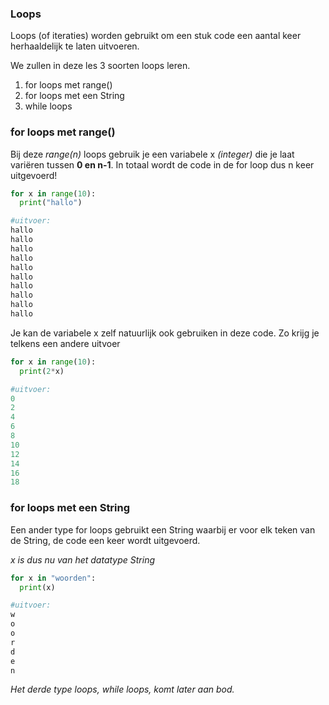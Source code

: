 ### Loops

Loops (of iteraties) worden gebruikt om een stuk code een aantal keer herhaaldelijk te laten uitvoeren.

We zullen in deze les 3 soorten loops leren.

1. for loops met range()
2. for loops met een String
3. while loops 

### for loops met range()

Bij deze *range(n)* loops gebruik je een variabele x *(integer)* die je laat variëren tussen **0 en n-1**. 
In totaal wordt de code in de for loop dus n keer uitgevoerd!

```python
for x in range(10):
  print("hallo")

#uitvoer:
hallo
hallo
hallo
hallo
hallo
hallo
hallo
hallo
hallo
hallo
```

Je kan de variabele x zelf natuurlijk ook gebruiken in deze code. Zo krijg je telkens een andere uitvoer
```python
for x in range(10):
  print(2*x)

#uitvoer:
0
2
4
6
8
10
12
14
16
18
```

### for loops met een String

Een ander type for loops gebruikt een String waarbij er voor elk teken van de String, de code een keer wordt uitgevoerd.

*x is dus nu van het datatype String*

```python
for x in "woorden":
  print(x)

#uitvoer:
w
o
o
r
d
e
n
```

*Het derde type loops, while loops, komt later aan bod.*
